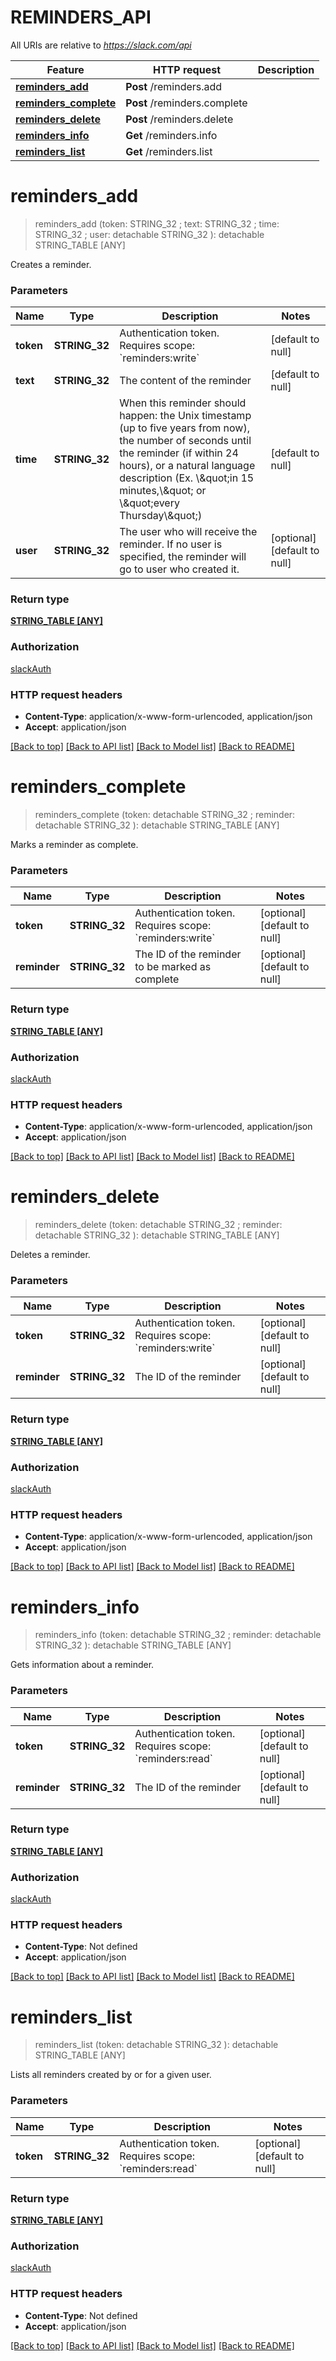 # REMINDERS_API

All URIs are relative to *https://slack.com/api*

Feature | HTTP request | Description
------------- | ------------- | -------------
[**reminders_add**](REMINDERS_API.md#reminders_add) | **Post** /reminders.add | 
[**reminders_complete**](REMINDERS_API.md#reminders_complete) | **Post** /reminders.complete | 
[**reminders_delete**](REMINDERS_API.md#reminders_delete) | **Post** /reminders.delete | 
[**reminders_info**](REMINDERS_API.md#reminders_info) | **Get** /reminders.info | 
[**reminders_list**](REMINDERS_API.md#reminders_list) | **Get** /reminders.list | 


# **reminders_add**
> reminders_add (token: STRING_32 ; text: STRING_32 ; time: STRING_32 ; user:  detachable STRING_32 ): detachable STRING_TABLE [ANY]
	



Creates a reminder.


### Parameters

Name | Type | Description  | Notes
------------- | ------------- | ------------- | -------------
 **token** | **STRING_32**| Authentication token. Requires scope: &#x60;reminders:write&#x60; | [default to null]
 **text** | **STRING_32**| The content of the reminder | [default to null]
 **time** | **STRING_32**| When this reminder should happen: the Unix timestamp (up to five years from now), the number of seconds until the reminder (if within 24 hours), or a natural language description (Ex. \\\&quot;in 15 minutes,\\\&quot; or \\\&quot;every Thursday\\\&quot;) | [default to null]
 **user** | **STRING_32**| The user who will receive the reminder. If no user is specified, the reminder will go to user who created it. | [optional] [default to null]

### Return type

[**STRING_TABLE [ANY]**](ANY.md)

### Authorization

[slackAuth](../README.md#slackAuth)

### HTTP request headers

 - **Content-Type**: application/x-www-form-urlencoded, application/json
 - **Accept**: application/json

[[Back to top]](#) [[Back to API list]](../README.md#documentation-for-api-endpoints) [[Back to Model list]](../README.md#documentation-for-models) [[Back to README]](../README.md)

# **reminders_complete**
> reminders_complete (token:  detachable STRING_32 ; reminder:  detachable STRING_32 ): detachable STRING_TABLE [ANY]
	



Marks a reminder as complete.


### Parameters

Name | Type | Description  | Notes
------------- | ------------- | ------------- | -------------
 **token** | **STRING_32**| Authentication token. Requires scope: &#x60;reminders:write&#x60; | [optional] [default to null]
 **reminder** | **STRING_32**| The ID of the reminder to be marked as complete | [optional] [default to null]

### Return type

[**STRING_TABLE [ANY]**](ANY.md)

### Authorization

[slackAuth](../README.md#slackAuth)

### HTTP request headers

 - **Content-Type**: application/x-www-form-urlencoded, application/json
 - **Accept**: application/json

[[Back to top]](#) [[Back to API list]](../README.md#documentation-for-api-endpoints) [[Back to Model list]](../README.md#documentation-for-models) [[Back to README]](../README.md)

# **reminders_delete**
> reminders_delete (token:  detachable STRING_32 ; reminder:  detachable STRING_32 ): detachable STRING_TABLE [ANY]
	



Deletes a reminder.


### Parameters

Name | Type | Description  | Notes
------------- | ------------- | ------------- | -------------
 **token** | **STRING_32**| Authentication token. Requires scope: &#x60;reminders:write&#x60; | [optional] [default to null]
 **reminder** | **STRING_32**| The ID of the reminder | [optional] [default to null]

### Return type

[**STRING_TABLE [ANY]**](ANY.md)

### Authorization

[slackAuth](../README.md#slackAuth)

### HTTP request headers

 - **Content-Type**: application/x-www-form-urlencoded, application/json
 - **Accept**: application/json

[[Back to top]](#) [[Back to API list]](../README.md#documentation-for-api-endpoints) [[Back to Model list]](../README.md#documentation-for-models) [[Back to README]](../README.md)

# **reminders_info**
> reminders_info (token:  detachable STRING_32 ; reminder:  detachable STRING_32 ): detachable STRING_TABLE [ANY]
	



Gets information about a reminder.


### Parameters

Name | Type | Description  | Notes
------------- | ------------- | ------------- | -------------
 **token** | **STRING_32**| Authentication token. Requires scope: &#x60;reminders:read&#x60; | [optional] [default to null]
 **reminder** | **STRING_32**| The ID of the reminder | [optional] [default to null]

### Return type

[**STRING_TABLE [ANY]**](ANY.md)

### Authorization

[slackAuth](../README.md#slackAuth)

### HTTP request headers

 - **Content-Type**: Not defined
 - **Accept**: application/json

[[Back to top]](#) [[Back to API list]](../README.md#documentation-for-api-endpoints) [[Back to Model list]](../README.md#documentation-for-models) [[Back to README]](../README.md)

# **reminders_list**
> reminders_list (token:  detachable STRING_32 ): detachable STRING_TABLE [ANY]
	



Lists all reminders created by or for a given user.


### Parameters

Name | Type | Description  | Notes
------------- | ------------- | ------------- | -------------
 **token** | **STRING_32**| Authentication token. Requires scope: &#x60;reminders:read&#x60; | [optional] [default to null]

### Return type

[**STRING_TABLE [ANY]**](ANY.md)

### Authorization

[slackAuth](../README.md#slackAuth)

### HTTP request headers

 - **Content-Type**: Not defined
 - **Accept**: application/json

[[Back to top]](#) [[Back to API list]](../README.md#documentation-for-api-endpoints) [[Back to Model list]](../README.md#documentation-for-models) [[Back to README]](../README.md)


